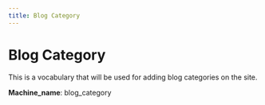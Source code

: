```yaml
---
title: Blog Category
---
```


# Blog Category
This is a vocabulary that will be used for adding blog categories on the site.

**Machine_name**: blog_category
